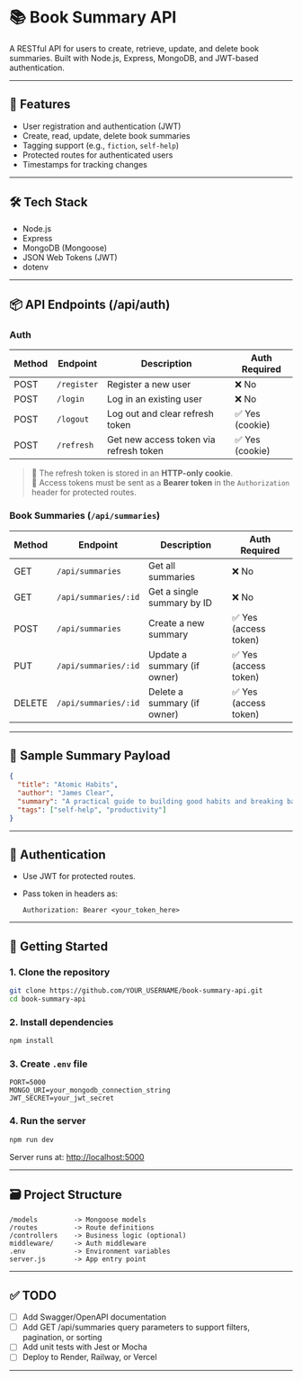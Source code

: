 # 📚 Book Summary API

A RESTful API for users to create, retrieve, update, and delete book summaries. Built with Node.js, Express, MongoDB, and JWT-based authentication.

---

## 🚀 Features

- User registration and authentication (JWT)
- Create, read, update, delete book summaries
- Tagging support (e.g., `fiction`, `self-help`)
- Protected routes for authenticated users
- Timestamps for tracking changes

---

## 🛠️ Tech Stack

- Node.js
- Express
- MongoDB (Mongoose)
- JSON Web Tokens (JWT)
- dotenv

---

## 📦 API Endpoints (/api/auth)

### Auth

| Method | Endpoint    | Description                             | Auth Required     |
|--------|-------------|-----------------------------------------|-------------------|
| POST   | `/register` | Register a new user                     | ❌ No             |
| POST   | `/login`    | Log in an existing user                 | ❌ No             |
| POST   | `/logout`   | Log out and clear refresh token         | ✅ Yes (cookie)   |
| POST   | `/refresh`  | Get new access token via refresh token  | ✅ Yes (cookie)   |

> 📝 The refresh token is stored in an **HTTP-only cookie**.  
> 🔐 Access tokens must be sent as a **Bearer token** in the `Authorization` header for protected routes.


### Book Summaries (`/api/summaries`)

| Method | Endpoint               | Description                    | Auth Required         |
|--------|------------------------|--------------------------------|-----------------------|
| GET    | `/api/summaries`       | Get all summaries              | ❌ No                 |
| GET    | `/api/summaries/:id`   | Get a single summary by ID     | ❌ No                 |
| POST   | `/api/summaries`       | Create a new summary           | ✅ Yes (access token) |
| PUT    | `/api/summaries/:id`   | Update a summary (if owner)    | ✅ Yes (access token) |
| DELETE | `/api/summaries/:id`   | Delete a summary (if owner)    | ✅ Yes (access token) |


---

## 🧪 Sample Summary Payload

```json
{
  "title": "Atomic Habits",
  "author": "James Clear",
  "summary": "A practical guide to building good habits and breaking bad ones.",
  "tags": ["self-help", "productivity"]
}
````

---

## 🔐 Authentication

* Use JWT for protected routes.
* Pass token in headers as:

  ```http
  Authorization: Bearer <your_token_here>
  ```

---

## 🧰 Getting Started

### 1. Clone the repository

```bash
git clone https://github.com/YOUR_USERNAME/book-summary-api.git
cd book-summary-api
```

### 2. Install dependencies

```bash
npm install
```

### 3. Create `.env` file

```env
PORT=5000
MONGO_URI=your_mongodb_connection_string
JWT_SECRET=your_jwt_secret
```

### 4. Run the server

```bash
npm run dev
```

Server runs at: [http://localhost:5000](http://localhost:5000)

---

## 🗃 Project Structure

```
/models         -> Mongoose models
/routes         -> Route definitions
/controllers    -> Business logic (optional)
middleware/     -> Auth middleware
.env            -> Environment variables
server.js       -> App entry point
```

---

## ✅ TODO

* [ ] Add Swagger/OpenAPI documentation
* [ ] Add GET /api/summaries query parameters to support filters, pagination, or sorting
* [ ] Add unit tests with Jest or Mocha
* [ ] Deploy to Render, Railway, or Vercel

---


